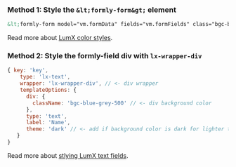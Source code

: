 ### Method 1: Style the `&lt;formly-form&gt;` element

```html
&lt;formly-form model="vm.formData" fields="vm.formFields" class="bgc-blue-grey-500"&gt;&lt;/formly-form&gt;
```
Read more about [LumX color styles](http://ui.lumapps.com/css/colors).

### Method 2: Style the formly-field div with `lx-wrapper-div`
  
```javascript
{ key: 'key', 
    type: 'lx-text',
    wrapper: 'lx-wrapper-div', // <- div wrapper
    templateOptions: {
      div: {
        className: 'bgc-blue-grey-500' // <- div background color
      },
      type: 'text',
      label: 'Name',
      theme: 'dark' // <- add if background color is dark for lighter text
   }
}
```
Read more about [stlying LumX text fields](http://ui.lumapps.com/directives/text-fields).
